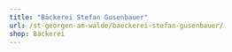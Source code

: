 ```yaml
---
title: "Bäckerei Stefan Gusenbauer"
url: /st-georgen-am-walde/baeckerei-stefan-gusenbauer/
shop: Bäckerei
---
```

